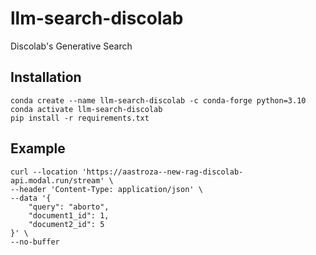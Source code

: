 # llm-search-discolab
Discolab's Generative Search

## Installation

```
conda create --name llm-search-discolab -c conda-forge python=3.10
conda activate llm-search-discolab
pip install -r requirements.txt
```

## Example

```
curl --location 'https://aastroza--new-rag-discolab-api.modal.run/stream' \
--header 'Content-Type: application/json' \
--data '{
    "query": "aborto",
    "document1_id": 1,
    "document2_id": 5
}' \
--no-buffer
```